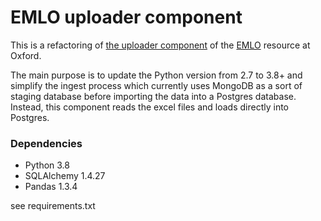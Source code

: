 # EMLO uploader component

This is a refactoring of [the uploader component](https://github.com/culturesofknowledge/site-edit/tree/master/docker-uploader) of
the [EMLO](http://emlo.bodleian.ox.ac.uk/) resource at Oxford.

The main purpose is to update the Python version from 2.7 to 3.8+ and
simplify the ingest process which currently uses MongoDB as a sort of
staging database before importing the data into a Postgres database.
Instead, this component reads the excel files and loads directly into
Postgres.

### Dependencies
* Python 3.8
* SQLAlchemy 1.4.27
* Pandas 1.3.4

see requirements.txt